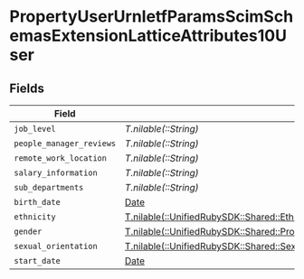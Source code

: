 # PropertyUserUrnIetfParamsScimSchemasExtensionLatticeAttributes10User


## Fields

| Field                                                                                                                                                                                                                | Type                                                                                                                                                                                                                 | Required                                                                                                                                                                                                             | Description                                                                                                                                                                                                          |
| -------------------------------------------------------------------------------------------------------------------------------------------------------------------------------------------------------------------- | -------------------------------------------------------------------------------------------------------------------------------------------------------------------------------------------------------------------- | -------------------------------------------------------------------------------------------------------------------------------------------------------------------------------------------------------------------- | -------------------------------------------------------------------------------------------------------------------------------------------------------------------------------------------------------------------- |
| `job_level`                                                                                                                                                                                                          | *T.nilable(::String)*                                                                                                                                                                                                | :heavy_minus_sign:                                                                                                                                                                                                   | N/A                                                                                                                                                                                                                  |
| `people_manager_reviews`                                                                                                                                                                                             | *T.nilable(::String)*                                                                                                                                                                                                | :heavy_minus_sign:                                                                                                                                                                                                   | N/A                                                                                                                                                                                                                  |
| `remote_work_location`                                                                                                                                                                                               | *T.nilable(::String)*                                                                                                                                                                                                | :heavy_minus_sign:                                                                                                                                                                                                   | N/A                                                                                                                                                                                                                  |
| `salary_information`                                                                                                                                                                                                 | *T.nilable(::String)*                                                                                                                                                                                                | :heavy_minus_sign:                                                                                                                                                                                                   | N/A                                                                                                                                                                                                                  |
| `sub_departments`                                                                                                                                                                                                    | *T.nilable(::String)*                                                                                                                                                                                                | :heavy_minus_sign:                                                                                                                                                                                                   | N/A                                                                                                                                                                                                                  |
| `birth_date`                                                                                                                                                                                                         | [Date](https://ruby-doc.org/stdlib-2.6.1/libdoc/date/rdoc/Date.html)                                                                                                                                                 | :heavy_minus_sign:                                                                                                                                                                                                   | N/A                                                                                                                                                                                                                  |
| `ethnicity`                                                                                                                                                                                                          | [T.nilable(::UnifiedRubySDK::Shared::Ethnicity)](../../models/shared/ethnicity.md)                                                                                                                                   | :heavy_minus_sign:                                                                                                                                                                                                   | N/A                                                                                                                                                                                                                  |
| `gender`                                                                                                                                                                                                             | [T.nilable(::UnifiedRubySDK::Shared::PropertyUserUrnIetfParamsScimSchemasExtensionLatticeAttributes10UserGender)](../../models/shared/propertyuserurnietfparamsscimschemasextensionlatticeattributes10usergender.md) | :heavy_minus_sign:                                                                                                                                                                                                   | N/A                                                                                                                                                                                                                  |
| `sexual_orientation`                                                                                                                                                                                                 | [T.nilable(::UnifiedRubySDK::Shared::SexualOrientation)](../../models/shared/sexualorientation.md)                                                                                                                   | :heavy_minus_sign:                                                                                                                                                                                                   | N/A                                                                                                                                                                                                                  |
| `start_date`                                                                                                                                                                                                         | [Date](https://ruby-doc.org/stdlib-2.6.1/libdoc/date/rdoc/Date.html)                                                                                                                                                 | :heavy_minus_sign:                                                                                                                                                                                                   | N/A                                                                                                                                                                                                                  |
